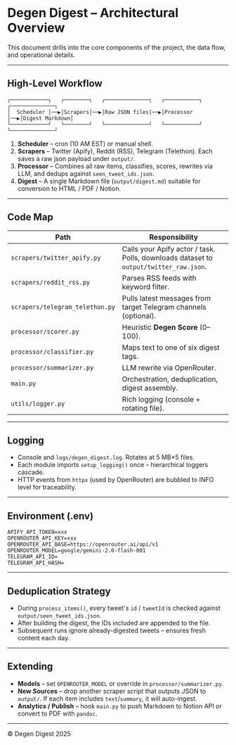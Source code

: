 # Degen Digest – Architectural Overview

This document drills into the core components of the project, the data flow, and operational details.

---

## High-Level Workflow

```
┌────────────┐   ┌────────┐   ┌──────────────┐   ┌───────────┐   ┌──────────────┐
│  Scheduler │──▶│Scrapers│──▶│Raw JSON files│──▶│Processor  │──▶│Digest Markdown│
└────────────┘   └────────┘   └──────────────┘   └───────────┘   └──────────────┘
```

1. **Scheduler** – cron (10 AM EST) or manual shell.
2. **Scrapers** – Twitter (Apify), Reddit (RSS), Telegram (Telethon). Each saves a raw json payload under `output/`.
3. **Processor** – Combines all raw items, classifies, scores, rewrites via LLM, and dedups against `seen_tweet_ids.json`.
4. **Digest** – A single Markdown file (`output/digest.md`) suitable for conversion to HTML / PDF / Notion.

---

## Code Map

| Path | Responsibility |
|------|----------------|
| `scrapers/twitter_apify.py` | Calls your Apify actor / task. Polls, downloads dataset to `output/twitter_raw.json`. |
| `scrapers/reddit_rss.py` | Parses RSS feeds with keyword filter. |
| `scrapers/telegram_telethon.py` | Pulls latest messages from target Telegram channels (optional). |
| `processor/scorer.py` | Heuristic **Degen Score** (0–100). |
| `processor/classifier.py` | Maps text to one of six digest tags. |
| `processor/summarizer.py` | LLM rewrite via OpenRouter. |
| `main.py` | Orchestration, deduplication, digest assembly. |
| `utils/logger.py` | Rich logging (console + rotating file). |

---

## Logging

* Console and `logs/degen_digest.log`. Rotates at 5 MB×5 files.
* Each module imports `setup_logging()` once – hierarchical loggers cascade.
* HTTP events from `httpx` (used by OpenRouter) are bubbled to INFO level for traceability.

---

## Environment (.env)

```
APIFY_API_TOKEN=xxx
OPENROUTER_API_KEY=xxx
OPENROUTER_API_BASE=https://openrouter.ai/api/v1
OPENROUTER_MODEL=google/gemini-2.0-flash-001
TELEGRAM_API_ID=
TELEGRAM_API_HASH=
```

---

## Deduplication Strategy

* During `process_items()`, every tweet's `id` / `tweetId` is checked against `output/seen_tweet_ids.json`.
* After building the digest, the IDs included are appended to the file.
* Subsequent runs ignore already-digested tweets – ensures fresh content each day.

---

## Extending

* **Models** – set `OPENROUTER_MODEL` or override in `processor/summarizer.py`.
* **New Sources** – drop another scraper script that outputs JSON to `output/`. If each item includes `text`/`summary`, it will auto-ingest.
* **Analytics / Publish** – hook `main.py` to push Markdown to Notion API or convert to PDF with `pandoc`.

---

© Degen Digest 2025 